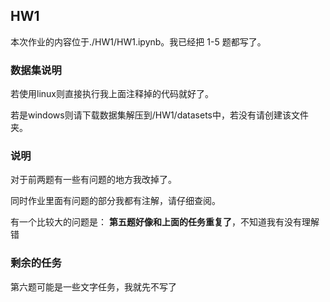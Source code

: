 ## HW1

本次作业的内容位于./HW1/HW1.ipynb。我已经把 1-5 题都写了。

### 数据集说明
若使用linux则直接执行我上面注释掉的代码就好了。

若是windows则请下载数据集解压到/HW1/datasets中，若没有请创建该文件夹。

### 说明

对于前两题有一些有问题的地方我改掉了。

同时作业里面有问题的部分我都有注解，请仔细查阅。

有一个比较大的问题是： **第五题好像和上面的任务重复了**，不知道我有没有理解错

### 剩余的任务

第六题可能是一些文字任务，我就先不写了
